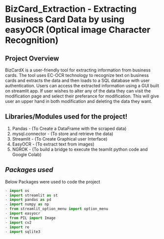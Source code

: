 # BizCard_Extraction - Extracting Business Card Data by using easyOCR (Optical image Character Recognition)

## Project Overview

BizCardX is a user-friendly tool for extracting information from business cards. The tool uses EC-OCR technology to recognize text on business cards and extracts the data and then loads to a SQL database with user authentication. Users can access the extracted information using a GUI built on streamlit app. If user wishes to alter any of the data they can visit the modification page and select their preferance for modification. This will give user an upper hand in both modification and deleting the data they want.

## Libraries/Modules used for the project!

1. Pandas - (To Create a DataFrame with the scraped data)
1. mysql.connector - (To store and retrieve the data)
1. Streamlit - (To Create Graphical user Interface)
1. EasyOCR - (To extract text from images)
1. NGROK - (To build a bridge to execute the teamlit python code and Google Colab)

## *Packages used*

Below Packages were used to code the project
```python
- import os
- import streamlit as st
- import pandas as pd
- import numpy as np
- from streamlit_option_menu import option_menu
- import easyocr
- from PIL import Image
- import cv2
- import re
- import sqlite3
```

